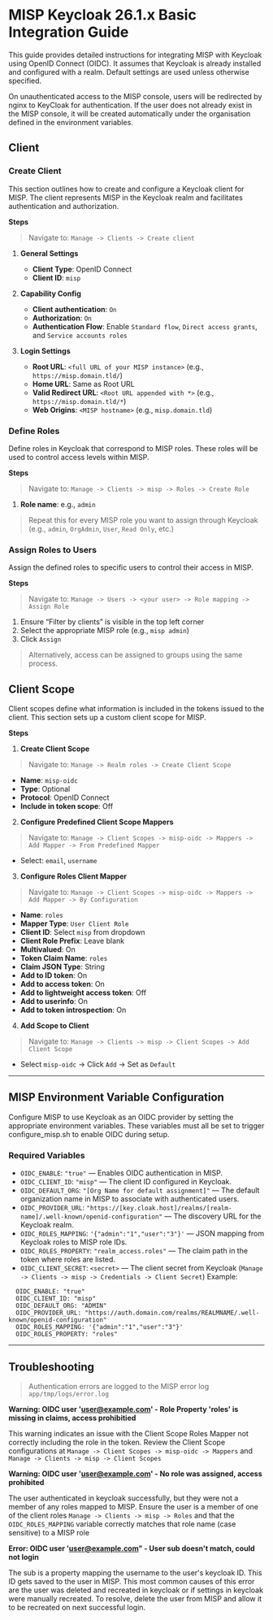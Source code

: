 # MISP Keycloak 26.1.x Basic Integration Guide

This guide provides detailed instructions for integrating MISP with Keycloak using OpenID Connect (OIDC). It assumes that Keycloak is already installed and configured with a realm. Default settings are used unless otherwise specified.

On unauthenticated access to the MISP console, users will be redirected by nginx to KeyCloak for authentication. If the user does not already exist in the MISP console, it will be created automatically under the organisation defined in the environment variables.

## Client

### Create Client

This section outlines how to create and configure a Keycloak client for MISP. The client represents MISP in the Keycloak realm and facilitates authentication and authorization.

**Steps**
> Navigate to: `Manage -> Clients -> Create client`
     
1. **General Settings**
   - **Client Type**: OpenID Connect
   - **Client ID**: `misp`

2. **Capability Config**
   - **Client authentication**: `On`
   - **Authorization**: `On`
   - **Authentication Flow**: Enable `Standard flow`, `Direct access grants`, and `Service accounts roles`

3. **Login Settings**
   - **Root URL**: `<full URL of your MISP instance>` (e.g., `https://misp.domain.tld/`)
   - **Home URL**: Same as Root URL
   - **Valid Redirect URL**: `<Root URL appended with *>` (e.g., `https://misp.domain.tld/*`)
   - **Web Origins**: `<MISP hostname>` (e.g., `misp.domain.tld`)

### Define Roles

Define roles in Keycloak that correspond to MISP roles. These roles will be used to control access levels within MISP.

**Steps**

> Navigate to: `Manage -> Clients -> misp -> Roles -> Create Role`
1. **Role name**: e.g., `admin`

> Repeat this for every MISP role you want to assign through Keycloak (e.g., `admin`, `OrgAdmin`, `User`, `Read Only`, etc.)

### Assign Roles to Users

Assign the defined roles to specific users to control their access in MISP.

**Steps**

> Navigate to: `Manage -> Users -> <your user> -> Role mapping -> Assign Role`
  
1. Ensure “Filter by clients” is visible in the top left corner
2. Select the appropriate MISP role (e.g., `misp admin`)
3. Click `Assign`

> Alternatively, access can be assigned to groups using the same process.

## Client Scope

Client scopes define what information is included in the tokens issued to the client. This section sets up a custom client scope for MISP.

**Steps**

1. **Create Client Scope**
> Navigate to: `Manage -> Realm roles -> Create Client Scope`
  - **Name**: `misp-oidc`
  - **Type**: Optional
  - **Protocol**: OpenID Connect
  - **Include in token scope**: Off

2. **Configure Predefined Client Scope Mappers**
> Navigate to: `Manage -> Client Scopes -> misp-oidc -> Mappers -> Add Mapper -> From Predefined Mapper`
  - Select: `email`, `username`

3. **Configure Roles Client Mapper**
> Navigate to: `Manage -> Client Scopes -> misp-oidc -> Mappers -> Add Mapper -> By Configuration`
  - **Name**: `roles`
  - **Mapper Type**: `User Client Role`
  - **Client ID**: Select `misp` from dropdown
  - **Client Role Prefix**: Leave blank
  - **Multivalued**: On
  - **Token Claim Name**: `roles`
  - **Claim JSON Type**: String
  - **Add to ID token**: On
  - **Add to access token**: On
  - **Add to lightweight access token**: Off
  - **Add to userinfo**: On
  - **Add to token introspection**: On

4. **Add Scope to Client**
> Navigate to: `Manage -> Clients -> misp -> Client Scopes -> Add Client Scope`
  - Select `misp-oidc` -> Click `Add` -> Set as `Default`

---

## MISP Environment Variable Configuration

Configure MISP to use Keycloak as an OIDC provider by setting the appropriate environment variables. These variables must all be set to trigger configure_misp.sh to enable OIDC during setup.

### Required Variables

- `OIDC_ENABLE`: `"true"` — Enables OIDC authentication in MISP.
- `OIDC_CLIENT_ID`: `"misp"` — The client ID configured in Keycloak.
- `OIDC_DEFAULT_ORG`: `"[Org Name for default assignment]"` — The default organization name in MISP to associate with authenticated users.
- `OIDC_PROVIDER_URL`: `"https://[key.cloak.host]/realms/[realm-name]/.well-known/openid-configuration"` — The discovery URL for the Keycloak realm.
- `OIDC_ROLES_MAPPING`: `'{"admin":"1","user":"3"}'` — JSON mapping from Keycloak roles to MISP role IDs.
- `OIDC_ROLES_PROPERTY`: `"realm_access.roles"` — The claim path in the token where roles are listed.
- `OIDC_CLIENT_SECRET`: `<secret>` — The client secret from Keycloak (`Manage -> Clients -> misp -> Credentials -> Client Secret`)
Example:
```
  OIDC_ENABLE: "true"
  OIDC_CLIENT_ID: "misp"
  OIDC_DEFAULT_ORG: "ADMIN"
  OIDC_PROVIDER_URL: "https://auth.domain.com/realms/REALMNAME/.well-known/openid-configuration"
  OIDC_ROLES_MAPPING: '{"admin":"1","user":"3"}'
  OIDC_ROLES_PROPERTY: "roles"
```

---

## Troubleshooting

>Authentication errors are logged to the MISP error log `app/tmp/logs/error.log`

**Warning: OIDC user 'user@example.com' - Role Property 'roles' is missing in claims, access prohibitied**

This warning indicates an issue with the Client Scope Roles Mapper not correctly including the role in the token. Review the Client Scope configurations at `Manage -> Client Scopes -> misp-oidc -> Mappers` and `Manage -> Clients -> misp -> Client Scopes`

**Warning: OIDC user 'user@example.com' - No role was assigned, access prohibited**

The user authenticated in keycloak successfully, but they were not a member of any roles mapped to MISP. Ensure the user is a member of one of the client roles `Manage -> Clients -> misp -> Roles` and that the `OIDC_ROLES_MAPPING` variable correctly matches that role name (case sensitive) to a MISP role

**Error: OIDC user 'user@example.com" - User sub doesn't match, could not login**

The sub is a property mapping the username to the user's keycloak ID. This ID gets saved to the user in MISP. This most common causes of this error are the user was deleted and recreated in keycloak or if settings in keycloak were manually recreated. To resolve, delete the user from MISP and allow it to be recreated on next successful login.